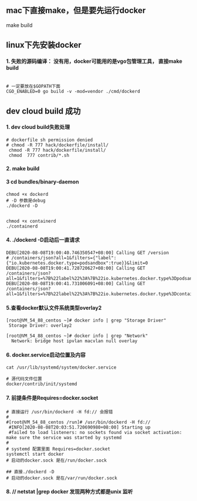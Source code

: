 ## mac下直接make，但是要先运行docker

make build

## linux下先安装docker

#### 1. 失败的源码编译： 没有用，docker可能用的是vgo包管理工具， 直接make build
```shell script

# 一定要放在$GOPATH下面
CGO_ENABLED=0 go build -v -mod=vendor ./cmd/dockerd
```


## dev cloud build 成功
#### 1. dev cloud build失败处理

```shell script
# dockerfile sh permission denied
# chmod -R 777 hack/dockerfile/install/
 chmod -R 777 hack/dockerfile/install/
 chmod  777 contrib/*.sh

```

#### 2. make build

#### 3 cd bundles/binary-daemon
```shell script
chmod +x dockerd
# -D 参数是debug
./dockerd -D 


chmod +x containerd
./containerd
```


#### 4. ./dockerd -D启动后一直请求 
```shell script
DEBU[2020-08-08T19:00:40.746350547+08:00] Calling GET /version      
# /containers/json?all=1&filters={"label":{"io.kubernetes.docker.type=podsandbox":true}}&limit=0                    
DEBU[2020-08-08T19:00:41.728720627+08:00] Calling GET /containers/json?all=1&filters=%7B%22label%22%3A%7B%22io.kubernetes.docker.type%3Dpodsandbox%22%3Atrue%7D%7D&limit=0 
DEBU[2020-08-08T19:00:41.731006091+08:00] Calling GET /containers/json?all=1&filters=%7B%22label%22%3A%7B%22io.kubernetes.docker.type%3Dcontainer%22%3At

```

#### 5.查看docker默认文件系统类型overlay2
```shell script
[root@VM_54_88_centos ~]# docker info | grep "Storage Driver"
 Storage Driver: overlay2

[root@VM_54_88_centos ~]# docker info | grep "Network"
  Network: bridge host ipvlan macvlan null overlay
```

#### 6. docker.service启动位置及内容
```shell script
cat /usr/lib/systemd/system/docker.service

# 源代码文件位置
docker/contrib/init/systemd
```

#### 7. 前提条件是Requires=docker.socket
```shell script
# 直接运行 /usr/bin/dockerd -H fd:// 会报错
#
#[root@VM_54_88_centos /run]# /usr/bin/dockerd -H fd://
 #INFO[2020-08-08T20:03:51.720690980+08:00] Starting up                                  
 #failed to load listeners: no sockets found via socket activation: make sure the service was started by systemd
#
# systemd 配置里面 Requires=docker.socket
systemctl start docker
# 启动的docker.sock 是在/run/docker.sock

## 直接./dockerd -D
# 启动的docker.sock 是在/var/run/docker.sock
```

#### 8. // netstat |grep docker 发现两种方式都是unix 监听
